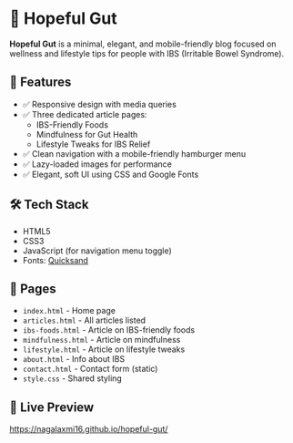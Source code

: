 # 🌿 Hopeful Gut

**Hopeful Gut** is a minimal, elegant, and mobile-friendly blog focused on wellness and lifestyle tips for people with IBS (Irritable Bowel Syndrome).

## 📌 Features

- ✅ Responsive design with media queries
- ✅ Three dedicated article pages:
  - IBS-Friendly Foods
  - Mindfulness for Gut Health
  - Lifestyle Tweaks for IBS Relief
- ✅ Clean navigation with a mobile-friendly hamburger menu
- ✅ Lazy-loaded images for performance
- ✅ Elegant, soft UI using CSS and Google Fonts

## 🛠️ Tech Stack

- HTML5
- CSS3
- JavaScript (for navigation menu toggle)
- Fonts: [Quicksand](https://fonts.google.com/specimen/Quicksand)

## 📁 Pages

- `index.html` - Home page
- `articles.html` - All articles listed
- `ibs-foods.html` - Article on IBS-friendly foods
- `mindfulness.html` - Article on mindfulness
- `lifestyle.html` - Article on lifestyle tweaks
- `about.html` - Info about IBS
- `contact.html` - Contact form (static)
- `style.css` - Shared styling

## 🚀 Live Preview

https://nagalaxmi16.github.io/hopeful-gut/

